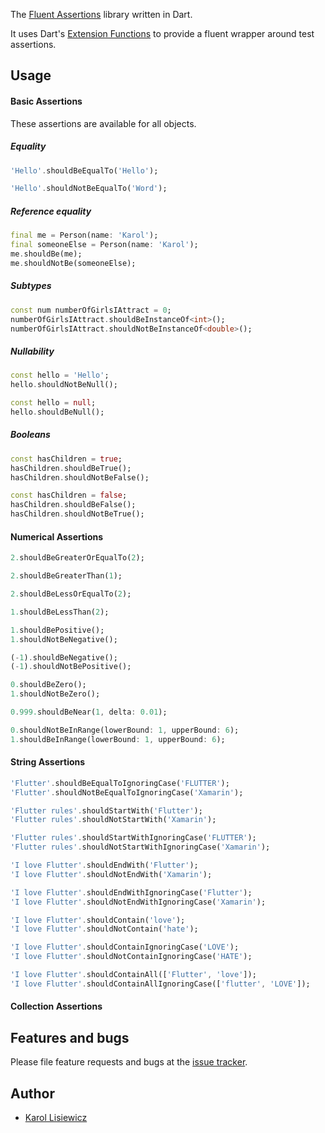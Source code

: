 The [Fluent Assertions](https://fluentassertions.com/) library written in Dart.

It uses Dart's [Extension Functions](https://dart.dev/guides/language/extension-methods) to provide a fluent wrapper around test assertions.

## Usage

#### Basic Assertions

These assertions are available for all objects.

##### Equality

```dart
'Hello'.shouldBeEqualTo('Hello');
```
```dart
'Hello'.shouldNotBeEqualTo('Word');
```

##### Reference equality

```dart
final me = Person(name: 'Karol');
final someoneElse = Person(name: 'Karol');
me.shouldBe(me);
me.shouldNotBe(someoneElse);
```

##### Subtypes

```dart
const num numberOfGirlsIAttract = 0;
numberOfGirlsIAttract.shouldBeInstanceOf<int>();
numberOfGirlsIAttract.shouldNotBeInstanceOf<double>();
```

##### Nullability

```dart
const hello = 'Hello';
hello.shouldNotBeNull();
```

```dart
const hello = null;
hello.shouldBeNull();
```

##### Booleans

```dart
const hasChildren = true;
hasChildren.shouldBeTrue();
hasChildren.shouldNotBeFalse();
```
```dart
const hasChildren = false;
hasChildren.shouldBeFalse();
hasChildren.shouldNotBeTrue();
```

#### Numerical Assertions

```dart
2.shouldBeGreaterOrEqualTo(2);
```

```dart
2.shouldBeGreaterThan(1);
```

```dart
2.shouldBeLessOrEqualTo(2);
```

```dart
1.shouldBeLessThan(2);
```

```dart
1.shouldBePositive();
1.shouldNotBeNegative();
```

```dart
(-1).shouldBeNegative();
(-1).shouldNotBePositive();
```

```dart
0.shouldBeZero();
1.shouldNotBeZero();
```

```dart
0.999.shouldBeNear(1, delta: 0.01);
```

```dart
0.shouldNotBeInRange(lowerBound: 1, upperBound: 6);
1.shouldBeInRange(lowerBound: 1, upperBound: 6);
```

#### String Assertions

```dart
'Flutter'.shouldBeEqualToIgnoringCase('FLUTTER');
'Flutter'.shouldNotBeEqualToIgnoringCase('Xamarin');
```

```dart
'Flutter rules'.shouldStartWith('Flutter');
'Flutter rules'.shouldNotStartWith('Xamarin');
```

```dart
'Flutter rules'.shouldStartWithIgnoringCase('FLUTTER');
'Flutter rules'.shouldNotStartWithIgnoringCase('Xamarin');
```

```dart
'I love Flutter'.shouldEndWith('Flutter');
'I love Flutter'.shouldNotEndWith('Xamarin');
```

```dart
'I love Flutter'.shouldEndWithIgnoringCase('Flutter');
'I love Flutter'.shouldNotEndWithIgnoringCase('Xamarin');
```

```dart
'I love Flutter'.shouldContain('love');
'I love Flutter'.shouldNotContain('hate');
```

```dart
'I love Flutter'.shouldContainIgnoringCase('LOVE');
'I love Flutter'.shouldNotContainIgnoringCase('HATE');
```

```dart
'I love Flutter'.shouldContainAll(['Flutter', 'love']);
'I love Flutter'.shouldContainAllIgnoringCase(['flutter', 'LOVE']);
```

#### Collection Assertions

## Features and bugs

Please file feature requests and bugs at the [issue tracker](https://github.com/klisiewicz/fluent-assertions/issues).

## Author
- [Karol Lisiewicz](https://github.com/klisiewicz)
